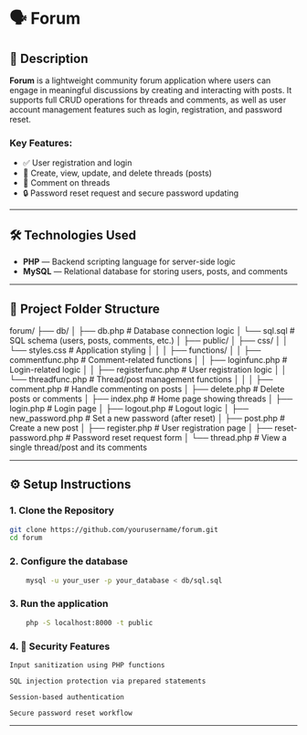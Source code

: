 # 🗣️ Forum

## 📖 Description

**Forum** is a lightweight community forum application where users can engage in meaningful discussions by creating and interacting with posts. It supports full CRUD operations for threads and comments, as well as user account management features such as login, registration, and password reset.

### Key Features:

- ✅ User registration and login
- 🧵 Create, view, update, and delete threads (posts)
- 💬 Comment on threads
- 🔒 Password reset request and secure password updating

---

## 🛠️ Technologies Used

- **PHP** — Backend scripting language for server-side logic
- **MySQL** — Relational database for storing users, posts, and comments

---

## 📁 Project Folder Structure

forum/
├── db/
│ ├── db.php # Database connection logic
│ └── sql.sql # SQL schema (users, posts, comments, etc.)
│
├── public/
│ ├── css/
│ │ └── styles.css # Application styling
│ │
│ ├── functions/
│ │ ├── commentfunc.php # Comment-related functions
│ │ ├── loginfunc.php # Login-related logic
│ │ ├── registerfunc.php # User registration logic
│ │ └── threadfunc.php # Thread/post management functions
│ │
│ ├── comment.php # Handle commenting on posts
│ ├── delete.php # Delete posts or comments
│ ├── index.php # Home page showing threads
│ ├── login.php # Login page
│ ├── logout.php # Logout logic
│ ├── new_password.php # Set a new password (after reset)
│ ├── post.php # Create a new post
│ ├── register.php # User registration page
│ ├── reset-password.php # Password reset request form
│ └── thread.php # View a single thread/post and its comments

---

## ⚙️ Setup Instructions

### 1. Clone the Repository

```bash
git clone https://github.com/yourusername/forum.git
cd forum
```

### 2. Configure the database

```bash
    mysql -u your_user -p your_database < db/sql.sql
```

### 3. Run the application

```bash
    php -S localhost:8000 -t public
```

### 4. 🔐 Security Features

    Input sanitization using PHP functions

    SQL injection protection via prepared statements

    Session-based authentication

    Secure password reset workflow

---
